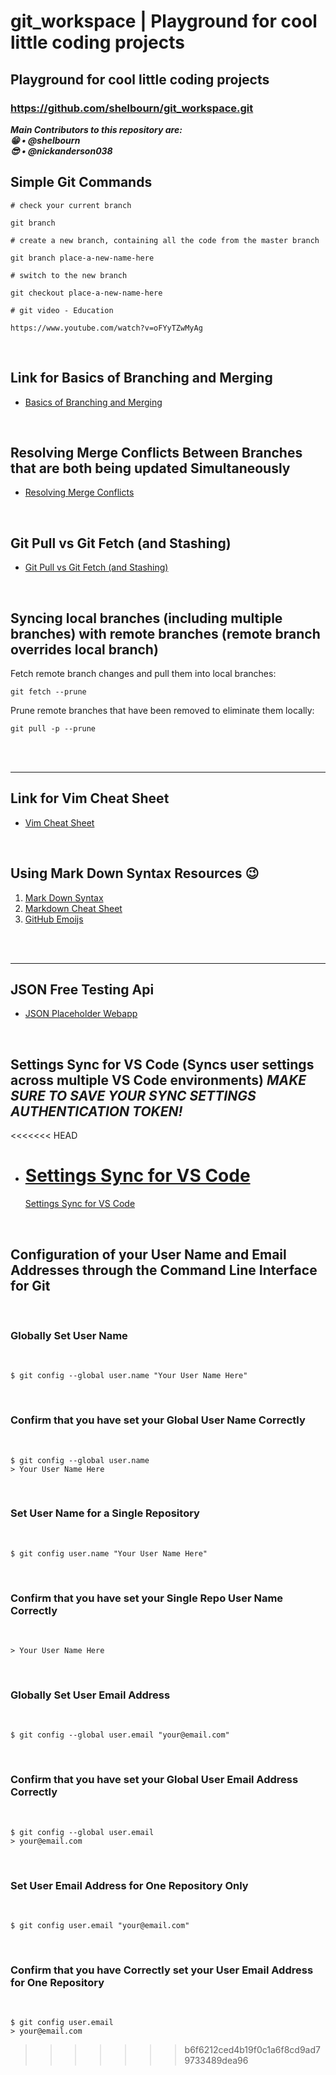 # git_workspace | Playground for cool little coding projects

## Playground for cool little coding projects

### https://github.com/shelbourn/git_workspace.git

**_Main Contributors to this repository are:_**
<br>
**_:grin: • @shelbourn_**
<br>
**_:sunglasses: • @nickanderson038_**
<br>

## Simple Git Commands

```
# check your current branch

git branch

# create a new branch, containing all the code from the master branch

git branch place-a-new-name-here

# switch to the new branch

git checkout place-a-new-name-here

# git video - Education

https://www.youtube.com/watch?v=oFYyTZwMyAg
```

<br>

## Link for Basics of Branching and Merging

* <a href="https://git-scm.com/book/en/v2/Git-Branching-Basic-Branching-and-Merging" target="_blank">Basics of Branching and Merging</a>

<br>

## Resolving Merge Conflicts Between Branches that are both being updated Simultaneously

* <a href="https://help.github.com/articles/resolving-a-merge-conflict-using-the-command-line/" target="_blank">Resolving Merge Conflicts</a>

<br>

## Git Pull vs Git Fetch (and Stashing)

* <a href="https://codeahoy.com/2016/04" target="_blank">Git Pull vs Git Fetch (and Stashing)</a>

<br>

## Syncing local branches (including multiple branches) with remote branches (remote branch overrides local branch)

Fetch remote branch changes and pull them into local branches:

```
git fetch --prune
```

Prune remote branches that have been removed to eliminate them locally:

```
git pull -p --prune
```

<br>
<br>

---

## Link for Vim Cheat Sheet

* <a href="https://vim.rtorr.com/" target="_blank">Vim Cheat Sheet</a>

<br>

## Using Mark Down Syntax Resources :wink:

1. [Mark Down Syntax](https://en.wikipedia.org/wiki/Markdown)
2. [Markdown Cheat Sheet](https://github.com/adam-p/markdown-here/wiki/Markdown-Cheatsheet)
3. [GitHub Emoijs](https://gist.github.com/roachhd/1f029bd4b50b8a524f3c)

<br>
<br>

---

## JSON Free Testing Api

* <a href="https://jsonplaceholder.typicode.com" target="_blank">JSON Placeholder Webapp</a>

<br>

## Settings Sync for VS Code (Syncs user settings across multiple VS Code environments) _MAKE SURE TO SAVE YOUR SYNC SETTINGS AUTHENTICATION TOKEN!_

<<<<<<< HEAD

* # [Settings Sync for VS Code](https://marketplace.visualstudio.com/items?itemName=Shan.code-settings-sync)
  [Settings Sync for VS Code](https://marketplace.visualstudio.com/items?itemName=Shan.code-settings-sync)

<br>

## Configuration of your User Name and Email Addresses through the Command Line Interface for Git

<br>

### Globally Set User Name

<br>

```
$ git config --global user.name "Your User Name Here"
```

<br>

### Confirm that you have set your Global User Name Correctly

<br>

```
$ git config --global user.name
> Your User Name Here
```

<br>

### Set User Name for a Single Repository

<br>

```
$ git config user.name "Your User Name Here"
```

<br>

### Confirm that you have set your Single Repo User Name Correctly

<br>

```$ git config user.name
> Your User Name Here
```

<br>

### Globally Set User Email Address

<br>

```
$ git config --global user.email "your@email.com"
```

<br>

### Confirm that you have set your Global User Email Address Correctly

<br>

```
$ git config --global user.email
> your@email.com
```

<br>

### Set User Email Address for One Repository Only

<br>

```
$ git config user.email "your@email.com"
```

<br>

### Confirm that you have Correctly set your User Email Address for One Repository

<br>

```
$ git config user.email
> your@email.com
```

> > > > > > > b6f6212ced4b19f0c1a6f8cd9ad79733489dea96
